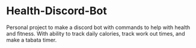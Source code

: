 # Health-Discord-Bot
Personal project to make a discord bot with commands to help with health and fitness. With ability to track daily calories, track work out times, and make a tabata timer.
